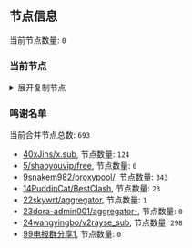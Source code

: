 
## 节点信息
当前节点数量: `0`
### 当前节点
<details>
  <summary>展开复制节点</summary>

    

</details>

### 鸣谢名单
当前合并节点总数: `693`
- [40xJins/x.sub](https://github.com/0xJins/x.sub), 节点数量: `124`
- [5/shaoyouvip/free](https://github.com/shaoyouvip/free), 节点数量: `0`
- [9snakem982/proxypool/](https://github.com/snakem982/proxypool/), 节点数量: `343`
- [14PuddinCat/BestClash](https://github.com/PuddinCat/BestClash), 节点数量: `23`
- [22skywrt/aggregator](https://github.com/skywrt/aggregator), 节点数量: `1`
- [23dora-admin001/aggregator-](https://github.com/dora-admin001/aggregator-), 节点数量: `0`
- [24wangyingbo/v2rayse_sub](https://github.com/wangyingbo/v2rayse_sub), 节点数量: `298`
- [99电报群分享1](https://github.com/cdddbc/getAirport), 节点数量: `0`


